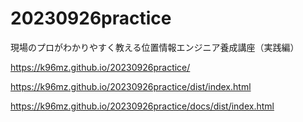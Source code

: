 # 20230926practice
現場のプロがわかりやすく教える位置情報エンジニア養成講座（実践編）

https://k96mz.github.io/20230926practice/

https://k96mz.github.io/20230926practice/dist/index.html


https://k96mz.github.io/20230926practice/docs/dist/index.html
